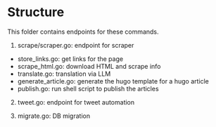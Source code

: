 # Structure
This folder contains endpoints for these commands.

1. scrape/scraper.go: endpoint for scraper
  - store_links.go: get links for the page 
  - scrape_html.go: download HTML and scrape info
  - translate.go: translation via LLM
  - generate_article.go: generate the hugo template for a hugo article
  - publish.go: run shell script to publish the articles

2. tweet.go: endpoint for tweet automation

3. migrate.go: DB migration